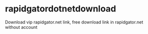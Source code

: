 # rapidgatordotnetdownload
Download vip rapidgator.net link, free download link in rapidgator.net without account
